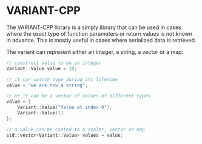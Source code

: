 VARIANT-CPP
===========

The VARIANT-CPP library is a simply library that can be used in cases where the exact type of function parameters or return values
is not known in advance. This is mostly useful in cases where serialized data is retrieved.

The variant can represent either an integer, a string, a vector or a map:

```c
// construct value to be an integer
Variant::Value value = 10;

// it can switch type during its lifetime
value = "we are now a string";

// or it can be a vector of values of different types
value = {
    Variant::Value("Value at index 0"),
    Variant::Value(1)
};

// a value can be casted to a scalar, vector or map
std::vector<Variant::Value> values = value;
```
